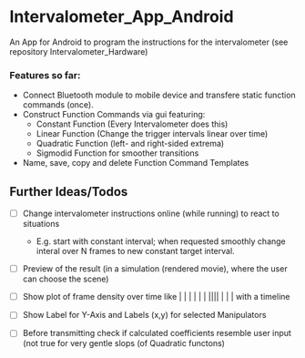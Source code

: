 # Intervalometer_App_Android
An App for Android to program the instructions for the intervalometer (see repository Intervalometer_Hardware)

### Features so far:
 * Connect Bluetooth module to mobile device and transfere static function commands (once).
 * Construct Function Commands via gui featuring:
   * Constant Function (Every Intervalometer does this)
   * Linear Function (Change the trigger intervals linear over time)
   * Quadratic Function (left- and right-sided extrema)
   * Sigmodid Function for smoother transitions
 * Name, save, copy and delete Function Command Templates
 
## Further Ideas/Todos
 - [ ] Change intervalometer instructions online (while running) to react to situations
    * E.g. start with constant interval; when requested smoothly change interal over N frames to new constant target interval.
 - [ ] Preview of the result (in a simulation (rendered movie), where the user can choose the scene)
 - [ ] Show plot of frame density over time like |  |  |  | | | |||| | |  | with a timeline
 - [ ] Show Label for Y-Axis and Labels (x,y) for selected Manipulators
 - [ ] Before transmitting check if calculated coefficients resemble user input (not true 
for very gentle slops (of Quadratic functons)


